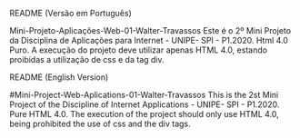README (Versão em Português)

Mini-Projeto-Aplicações-Web-01-Walter-Travassos
Este é o 2º Mini Projeto da Disciplina de Aplicações para Internet - UNIPE- SPI - P1.2020. Html 4.0 Puro. A execução do projeto deve utilizar apenas HTML 4.0, estando proibidas a utilização de css e da tag div.

README (English Version)

#Mini-Project-Web-Aplications-01-Walter-Travassos This is the 2st Mini Project of the Discipline of Internet Applications - UNIPE- SPI - P1.2020. Pure HTML 4.0. The execution of the project should only use HTML 4.0, being prohibited the use of css and the div tags.
